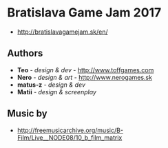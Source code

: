 # Bratislava Game Jam 2017

* http://bratislavagamejam.sk/en/


## Authors

* **Teo** - *design & dev* - http://www.toffgames.com
* **Nero** - *design & art* - http://www.nerogames.sk
* **matus-z** - *design & dev*
* **Matii** - *design & screenplay*


## Music by

* http://freemusicarchive.org/music/B-Film/Live__NODE08/10_b_film_matrix
